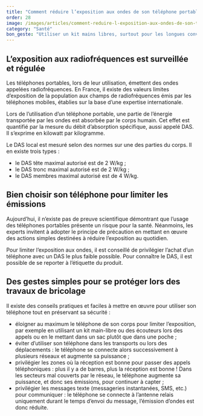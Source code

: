 ```yaml
---
title: "­Comment réduire l’exposition aux ondes de son téléphone portable ?"
order: 28
image: /images/articles/comment-reduire-l-exposition-aux-ondes-de-son-telephone-portable.jpg
category: "Santé"
bon_geste: "Utiliser un kit mains libres, surtout pour les longues conversations ou effectuées en déplacement."
---
```


## ­­L’exposition aux radiofréquences est surveillée et régulée

Les téléphones portables, lors de leur utilisation, émettent des ondes appelées radiofréquences. En France, il existe des valeurs limites d’exposition de la population aux champs de radiofréquences émis par les téléphones mobiles, établies sur la base d’une expertise internationale.

Lors de l’utilisation d’un téléphone portable, une partie de l’énergie transportée par les ondes est absorbée par le corps humain. Cet effet est quantifié par la mesure du débit d’absorption spécifique, aussi appelé DAS. Il s’exprime en kilowatt par kilogramme.

Le DAS local est mesuré selon des normes sur une des parties du corps. Il en existe trois types :
- le DAS tête maximal autorisé est de 2 W/kg ;
- le DAS tronc maximal autorisé est de 2 W/kg ;
- le DAS membres maximal autorisé est de 4 W/kg.

## ­­­­Bien choisir son téléphone pour limiter les émissions

Aujourd’hui, il n’existe pas de preuve scientifique démontrant que l’usage des téléphones portables présente un risque pour la santé. Néanmoins, les experts invitent à adopter le principe de précaution en mettant en œuvre des actions simples destinées à réduire l’exposition au quotidien.

Pour limiter l’exposition aux ondes, il est conseillé de privilégier l’achat d’un téléphone avec un DAS le plus faible possible. Pour connaître le DAS, il est possible de se reporter à l’étiquette du produit.

## Des gestes simples pour se protéger lors des travaux de bricolage

Il existe des conseils pratiques et faciles à mettre en œuvre pour utiliser son téléphone tout en préservant sa sécurité :
- éloigner au maximum le téléphone de son corps pour limiter l’exposition, par exemple en utilisant un kit main-libre ou des écouteurs lors des appels ou en le mettant dans un sac plutôt que dans une poche ;
- éviter d’utiliser son téléphone dans les transports ou lors des déplacements : le téléphone se connecte alors successivement à plusieurs réseaux et augmente sa puissance ;
- privilégier les zones où la réception est bonne pour passer des appels téléphoniques : plus il y a de barres, plus la réception est bonne ! Dans les secteurs mal couverts par le réseau, le téléphone augmente sa puissance, et donc ses émissions, pour continuer à capter ;
- privilégier les messages texte (messageries instantanées, SMS, etc.) pour communiquer : le téléphone se connecte à l’antenne relais uniquement durant le temps d’envoi du message, l’émission d’ondes est donc réduite.
